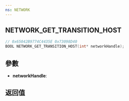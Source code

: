 ```yaml
---
ns: NETWORK
---
```

## NETWORK_GET_TRANSITION_HOST

```c
// 0x65042B9774C4435E 0x73098D40
BOOL NETWORK_GET_TRANSITION_HOST(int* networkHandle);
```


## 參數
* **networkHandle**: 

## 返回值
